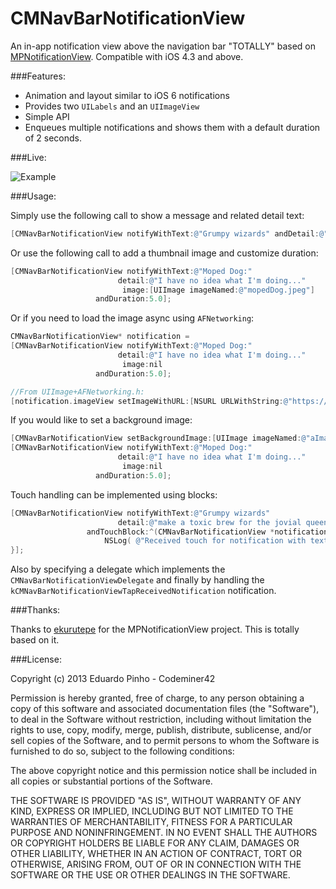 CMNavBarNotificationView
==================

An in-app notification view above the navigation bar "TOTALLY" based on [MPNotificationView](https://github.com/Moped/MPNotificationView). Compatible with iOS 4.3 and above.

###Features:

- Animation and layout similar to iOS 6 notifications
- Provides two `UILabels` and an `UIImageView`
- Simple API
- Enqueues multiple notifications and shows them with a default duration of 2 seconds.

###Live:

![Example](http://dl.dropboxusercontent.com/u/1128017/cmnavbar.gif)

###Usage:

Simply use the following call to show a message and related detail text:

```objective-c
[CMNavBarNotificationView notifyWithText:@"Grumpy wizards" andDetail:@"make a toxic brew"];`
````

Or use the following call to add a thumbnail image and customize duration:

```objective-c
[CMNavBarNotificationView notifyWithText:@"Moped Dog:"
                        detail:@"I have no idea what I'm doing..."
                         image:[UIImage imageNamed:@"mopedDog.jpeg"]
                   andDuration:5.0];
````

Or if you need to load the image async using `AFNetworking`:

```objective-c
CMNavBarNotificationView* notification =
[CMNavBarNotificationView notifyWithText:@"Moped Dog:"
                        detail:@"I have no idea what I'm doing..."
                         image:nil
                   andDuration:5.0];

//From UIImage+AFNetworking.h:
[notification.imageView setImageWithURL:[NSURL URLWithString:@"https://dl.dropbox.com/u/361895/mopeddog.png"]];

````

If you would like to set a background image:

```objective-c
[CMNavBarNotificationView setBackgroundImage:[UIImage imageNamed:@"aImage"]];
[CMNavBarNotificationView notifyWithText:@"Moped Dog:"
                        detail:@"I have no idea what I'm doing..."
                         image:nil
                   andDuration:5.0];

````

Touch handling can be implemented using blocks:

```objective-c
[CMNavBarNotificationView notifyWithText:@"Grumpy wizards"
                        detail:@"make a toxic brew for the jovial queen"
                 andTouchBlock:^(CMNavBarNotificationView *notificationView) {
                     NSLog( @"Received touch for notification with text: %@", notificationView.textLabel.text );
}];
````

Also by specifying a delegate which implements the `CMNavBarNotificationViewDelegate` and finally by handling the `kCMNavBarNotificationViewTapReceivedNotification` notification.

###Thanks:

Thanks to [ekurutepe](https://github.com/ekurutepe) for the MPNotificationView project. This is totally based on it.

###License:

Copyright (c) 2013 Eduardo Pinho - Codeminer42

Permission is hereby granted, free of charge, to any person obtaining a copy of this software and associated documentation files (the "Software"), to deal in the Software without restriction, including without limitation the rights to use, copy, modify, merge, publish, distribute, sublicense, and/or sell copies of the Software, and to permit persons to whom the Software is furnished to do so, subject to the following conditions:

The above copyright notice and this permission notice shall be included in all copies or substantial portions of the Software.

THE SOFTWARE IS PROVIDED "AS IS", WITHOUT WARRANTY OF ANY KIND, EXPRESS OR IMPLIED, INCLUDING BUT NOT LIMITED TO THE WARRANTIES OF MERCHANTABILITY, FITNESS FOR A PARTICULAR PURPOSE AND NONINFRINGEMENT. IN NO EVENT SHALL THE AUTHORS OR COPYRIGHT HOLDERS BE LIABLE FOR ANY CLAIM, DAMAGES OR OTHER LIABILITY, WHETHER IN AN ACTION OF CONTRACT, TORT OR OTHERWISE, ARISING FROM, OUT OF OR IN CONNECTION WITH THE SOFTWARE OR THE USE OR OTHER DEALINGS IN THE SOFTWARE.
